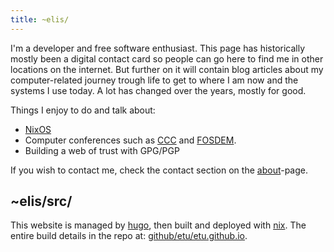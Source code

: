 ```yaml
---
title: ~elis/
---
```


I'm a developer and free software enthusiast. This page has historically
mostly been a digital contact card so people can go here to find me in other
locations on the internet. But further on it will contain blog articles about
my computer-related journey trough life to get to where I am now and the
systems I use today. A lot has changed over the years, mostly for good.

Things I enjoy to do and talk about:

- [NixOS](https://nixos.org/)
- Computer conferences such as [CCC](https://en.wikipedia.org/wiki/Chaos_Communication_Congress) and [FOSDEM](https://en.wikipedia.org/wiki/FOSDEM).
- Building a web of trust with GPG/PGP

If you wish to contact me, check the contact section on the [about](/about)-page.

## ~elis/src/

This website is managed by [hugo](https://gohugo.io/), then built and deployed
with [nix](https://nixos.org/). The entire build details in the repo at:
[github/etu/etu.github.io](https://github.com/etu/etu.github.io/).
